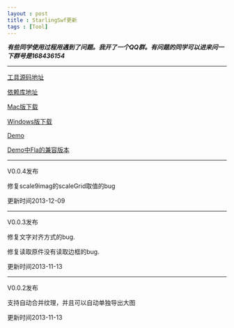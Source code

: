 ```yaml
---
layout : post
title : StarlingSwf更新
tags : [Tool]
---
```


***有些同学使用过程用遇到了问题。我开了一个QQ群。有问题的同学可以进来问一下群号是168436154***


----------
[工具源码地址][1]

[依赖库地址][2]

[Mac版下载][3]

[Windows版下载][4]

[Demo][5]

[Demo中Fla的兼容版本][6]


  [1]: https://github.com/zmLiu/StarlingSWF
  [2]: https://github.com/zmLiu/StarlingFeathers
  [3]: http://url.cn/IwFqQ6
  [4]: http://url.cn/N6tzTx
  [5]: http://url.cn/OoGsED
  [6]: http://url.cn/QDTX0e


----------
V0.0.4发布

修复scale9imag的scaleGrid取值的bug

更新时间2013-12-09


----------
V0.0.3发布

修复文字对齐方式的bug.

修复读取原件没有读取边框的bug.

更新时间2013-11-13
 


----------
V0.0.2发布

支持自动合并纹理，并且可以自动单独导出大图

更新时间2013-11-13 